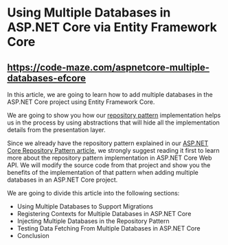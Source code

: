 # Using Multiple Databases in ASP.NET Core via Entity Framework Core
## https://code-maze.com/aspnetcore-multiple-databases-efcore
<p>In this article, we are going to learn how to add multiple databases in the ASP.NET Core project using Entity Framework Core.</p>
<p>We are going to show you how our <a href="https://code-maze.com/net-core-web-development-part4/" target="_blank" rel="noopener">repository pattern</a> implementation helps us in the process by using abstractions that will hide all the implementation details from the presentation layer. </p>
<p>Since we already have the repository pattern explained in our <a href="https://code-maze.com/net-core-web-development-part4/" target="_blank" rel="noopener">ASP.NET Core Repository Pattern article</a>, we strongly suggest reading it first to learn more about the repository pattern implementation in ASP.NET Core Web API. We will modify the source code from that project and show you the benefits of the implementation of that pattern when adding multiple databases in an ASP.NET Core project. </p>
<p>We are going to divide this article into the following sections:</p>
<ul>
	<li>Using Multiple Databases to Support Migrations</li>
	<li>Registering Contexts for Multiple Databases in ASP.NET Core</li>
	<li>Injecting Multiple Databases in the Repository Pattern</li>
	<li>Testing Data Fetching From Multiple Databases in ASP.NET Core</li>
	<li>Conclusion</li>
</ul>
